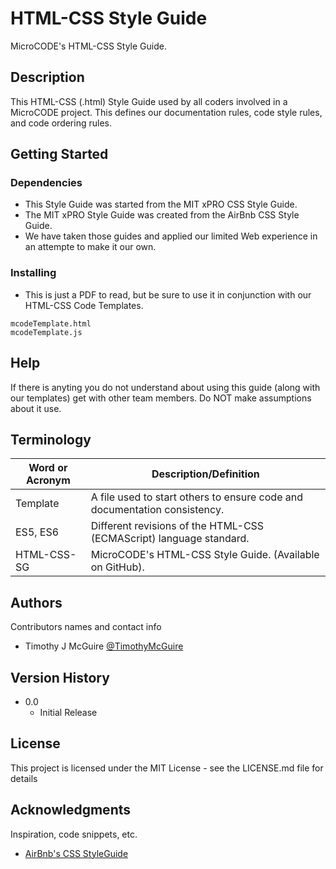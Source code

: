 # HTML-CSS Style Guide

MicroCODE's HTML-CSS Style Guide.


## Description

This HTML-CSS (.html) Style Guide used by all coders involved in a MicroCODE project.
This defines our documentation rules, code style rules, and code ordering rules.


## Getting Started


### Dependencies

* This Style Guide was started from the MIT xPRO CSS Style Guide.
* The MIT xPRO Style Guide was created from the AirBnb CSS Style Guide.
* We have taken those guides and applied our limited Web experience in an attempte to make it our own.


### Installing

* This is just a PDF to read, but be sure to use it in conjunction with our HTML-CSS Code Templates.
```
mcodeTemplate.html
mcodeTemplate.js
```


## Help

If there is anyting you do not understand about using this guide (along with our templates) get with other team members.
Do NOT make assumptions about it use.



## Terminology

| Word or Acronym	| Description/Definition                                |
|-------------------|-------------------------------------------------------|
|  Template	        | A file used to start others to ensure code and documentation consistency.
|  ES5, ES6         | Different revisions of the HTML-CSS (ECMAScript) language standard.
|  HTML-CSS-SG      | MicroCODE's HTML-CSS Style Guide. (Available on GitHub).



## Authors

Contributors names and contact info

* Timothy J McGuire [@TimothyMcGuire](https://twitter.com/TimothyMcGuire)



## Version History

* 0.0
    * Initial Release



## License

This project is licensed under the MIT License - see the LICENSE.md file for details



## Acknowledgments

Inspiration, code snippets, etc.
* [AirBnb's CSS StyleGuide](https://github.com/airbnb/CSS)
